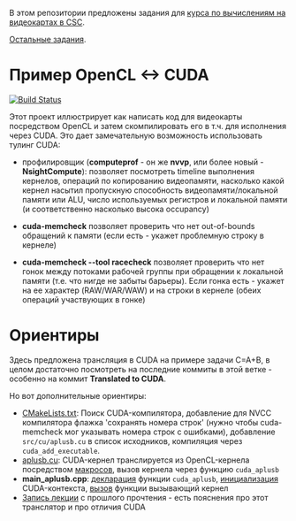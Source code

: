 В этом репозитории предложены задания для [курса по вычислениям на видеокартах в CSC](https://compscicenter.ru/courses/video_cards_computation/2021-autumn/).

[Остальные задания](https://github.com/GPGPUCourse/GPGPUTasks2021/).

# Пример OpenCL <-> CUDA

[![Build Status](https://app.travis-ci.com/GPGPUCourse/GPGPUTasks2021.svg?branch=cuda)](https://app.travis-ci.com/GPGPUCourse/GPGPUTasks2021)

Этот проект иллюстрирует как написать код для видеокарты посредством OpenCL и затем скомпилировать его в т.ч. для исполнения через CUDA. Это дает замечательную возможность использовать тулинг CUDA:

 - профилировщик (**computeprof** - он же **nvvp**, или более новый - **NsightCompute**): позволяет посмотреть timeline выполнения кернелов, операций по копированию видеопамяти, насколько какой кернел насытил пропускную способность видеопамяти/локальной памяти или ALU, число используемых регистров и локальной памяти (и соответственно насколько высока occupancy)

 - **cuda-memcheck** позволяет проверить что нет out-of-bounds обращений к памяти (если есть - укажет проблемную строку в кернеле)
 
 - **cuda-memcheck --tool racecheck** позволяет проверить что нет гонок между потоками рабочей группы при обращении к локальной памяти (т.е. что нигде не забыты барьеры). Если гонка есть - укажет на ее характер (RAW/WAR/WAW) и на строки в кернеле (обеих операций участвующих в гонке)

# Ориентиры

Здесь предложена трансляция в CUDA на примере задачи C=A+B, в целом достаточно посмотреть на последние коммиты в этой ветке - особенно на коммит **Translated to CUDA**.

Но вот дополнительные ориентиры:

 - [CMakeLists.txt](https://github.com/GPGPUCourse/GPGPUTasks2021/blob/cuda/CMakeLists.txt#L28-L32): Поиск CUDA-компилятора, добавление для NVCC компилятора флажка 'сохранять номера строк' (нужно чтобы cuda-memcheck мог указывать номера строк с ошибками), добавление ```src/cu/aplusb.cu``` в список исходников, компиляция через ```cuda_add_executable```.
 - [aplusb.cu](https://github.com/GPGPUCourse/GPGPUTasks2021/blob/cuda/src/cu/aplusb.cu): CUDA-кернел транслируется из OpenCL-кернела посредством [макросов](https://github.com/GPGPUCourse/GPGPUTasks2021/blob/cuda/libs/gpu/libgpu/cuda/cu/opencl_translator.cu), вызов кернела через функцию ```cuda_aplusb```
 - **main_aplusb.cpp**: [декларация](https://github.com/GPGPUCourse/GPGPUTasks2021/blob/cuda/src/main_aplusb.cpp#L28-L30) функции ```cuda_aplusb```, [инициализация](https://github.com/GPGPUCourse/GPGPUTasks2021/blob/cuda/src/main_aplusb.cpp#L59) CUDA-контекста, [вызов](https://github.com/GPGPUCourse/GPGPUTasks2021/blob/cuda/src/main_aplusb.cpp#L111) функции вызывающий кернел
- [Запись лекции](https://youtu.be/REKRZavy0_s?t=3176) с прошлого прочтения - есть пояснения про этот транслятор и про отличия CUDA
